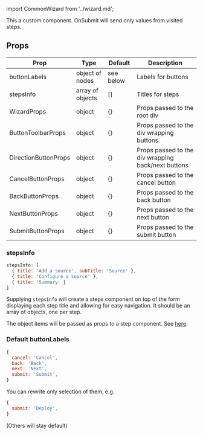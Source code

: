 import CommonWizard from '../wizard.md';

This a custom component. OnSubmit will send only values from visited steps.

## Props

|Prop|Type|Default|Description|
|-------------|-------------|-------------|-------------|
|buttonLabels|object of nodes | see below | Labels for buttons |
|stepsInfo|array of objects| [] | Titles for steps |
|WizardProps | object | {} | Props passed to the root div |
|ButtonToolbarProps | object | {} | Props passed to the div wrapping buttons |
|DirectionButtonProps | object | {} | Props passed to the div wrapping back/next buttons |
|CancelButtonProps| object | {} | Props passed to the cancel button |
|BackButtonProps| object | {} | Props passed to the back button |
|NextButtonProps| object | {} | Props passed to the next button |
|SubmitButtonProps| object | {} | Props passed to the submit button |

### stepsInfo

```jsx
stepsInfo: [
  { title: 'Add a source', subTitle: 'Source' },
  { title: 'Configure a source' },
  { title: 'Summary' }
]
```

Supplying `stepsInfo` will create a steps component on top of the form displaying each step title and allowing for easy navigation. It should be an array of objects, one per step.

The object items will be passed as props to a step component. See [here](https://ant.design/components/steps/#Steps.Step).

### Default buttonLabels

```jsx
{
  cancel: 'Cancel',
  back: 'Back',
  next: 'Next',
  submit: 'Submit',
}
```

You can rewrite only selection of them, e.g.

```jsx
{
  submit: 'Deploy',
}
```

(Others will stay default)

<CommonWizard />
